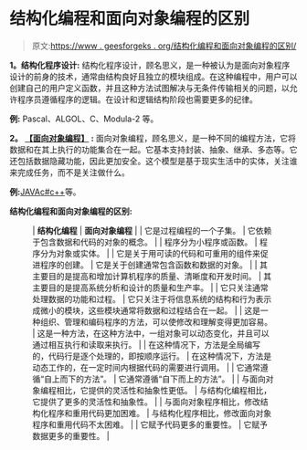 # 结构化编程和面向对象编程的区别

> 原文:[https://www . geesforgeks . org/结构化编程和面向对象编程的区别/](https://www.geeksforgeeks.org/difference-between-structured-programming-and-object-oriented-programming/)

**1。结构化程序设计:**
结构化程序设计，顾名思义，是一种被认为是面向对象程序设计的前身的技术，通常由结构良好且独立的模块组成。在这种编程中，用户可以创建自己的用户定义函数，并且这种方法试图解决与无条件传输相关的问题，以允许程序员遵循程序的逻辑。在设计和逻辑结构阶段也需要更多的纪律。

**例:** Pascal、ALGOL、C、Modula-2 等。

**2。** [**【面向对象编程】**](https://www.geeksforgeeks.org/object-oriented-programming-in-cpp/) **:**
面向对象编程，顾名思义，是一种不同的编程方法，它将数据和在其上执行的功能集合在一起。它基本支持封装、抽象、继承、多态等。它还包括数据隐藏功能，因此更加安全。这个模型是基于现实生活中的实体，关注谁来完成任务，而不是关注做什么。

**例:**[JAVA](https://www.geeksforgeeks.org/java/)[c#](https://www.geeksforgeeks.org/csharp-programming-language/)[c++](https://www.geeksforgeeks.org/c-plus-plus/)等。

**结构化编程和面向对象编程的区别:**

<figure class="table">

| **结构化编程** | **面向对象编程** |
| 它是过程编程的一个子集。 | 它依赖于包含数据和代码的对象的概念。 |
| 程序分为小程序或函数。 | 程序分为对象或实体。 |
| 它是关于用可读的代码和可重用的组件来促进程序的创建。 | 它是关于创建通常包含函数和数据的对象。 |
| 其主要目的是提高和增加计算机程序的质量、清晰度和开发时间。 | 其主要目的是提高系统分析和设计的质量和生产率。 |
| 它只关注通常处理数据的功能和过程。 | 它只关注于将信息系统的结构和行为表示成微小的模块，这些模块通常将数据和过程结合在一起。 |
| 这是一种组织、管理和编码程序的方法，可以使修改和理解变得更加容易。 | 这是一种方法，在这种方法中，一组对象可以动态变化，并且可以通过相互执行和读取来执行。 |
| 在这种情况下，方法是全局编写的，代码行是逐个处理的，即按顺序运行。 | 在这种情况下，方法是动态工作的，在一定时间内根据代码的需要进行调用。 |
| 它通常遵循“自上而下的方法”。 | 它通常遵循“自下而上的方法”。 |
| 与面向对象编程相比，它提供的灵活性和抽象性更低。 | 与结构化编程相比，它提供了更多的灵活性和抽象性。 |
| 与面向对象程序相比，修改结构化程序和重用代码更加困难。 | 与结构化程序相比，修改面向对象程序和重用代码不太困难。 |
| 它赋予代码更多的重要性。 | 它赋予数据更多的重要性。 |

</figure>